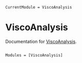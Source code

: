 ```@meta
CurrentModule = ViscoAnalysis
```

# ViscoAnalysis

Documentation for [ViscoAnalysis](https://github.com/KA-Bernus/ViscoAnalysis.jl).

```@index
```

```@autodocs
Modules = [ViscoAnalysis]
```

